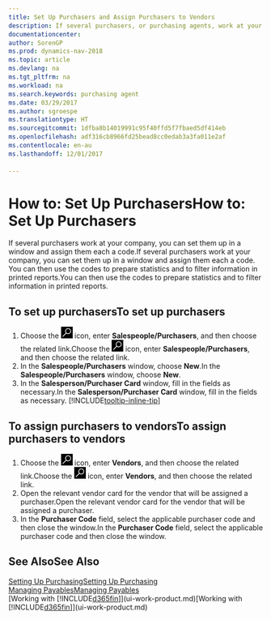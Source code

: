 ```yaml
---
title: Set Up Purchasers and Assign Purchasers to Vendors
description: If several purchasers, or purchasing agents, work at your company, you can organise them for statistical analysis.
documentationcenter: 
author: SorenGP
ms.prod: dynamics-nav-2018
ms.topic: article
ms.devlang: na
ms.tgt_pltfrm: na
ms.workload: na
ms.search.keywords: purchasing agent
ms.date: 03/29/2017
ms.author: sgroespe
ms.translationtype: HT
ms.sourcegitcommit: 1dfba8b14019991c95f40ffd5f7fbaed5df414eb
ms.openlocfilehash: adf316cb8966fd25bead8cc0edab3a3fa011e2af
ms.contentlocale: en-au
ms.lasthandoff: 12/01/2017

---
```

# <a name="how-to-set-up-purchasers"></a><span data-ttu-id="f1078-103">How to: Set Up Purchasers</span><span class="sxs-lookup"><span data-stu-id="f1078-103">How to: Set Up Purchasers</span></span>
<span data-ttu-id="f1078-104">If several purchasers work at your company, you can set them up in a window and assign them each a code.</span><span class="sxs-lookup"><span data-stu-id="f1078-104">If several purchasers work at your company, you can set them up in a window and assign them each a code.</span></span> <span data-ttu-id="f1078-105">You can then use the codes to prepare statistics and to filter information in printed reports.</span><span class="sxs-lookup"><span data-stu-id="f1078-105">You can then use the codes to prepare statistics and to filter information in printed reports.</span></span>

## <a name="to-set-up-purchasers"></a><span data-ttu-id="f1078-106">To set up purchasers</span><span class="sxs-lookup"><span data-stu-id="f1078-106">To set up purchasers</span></span>
1. <span data-ttu-id="f1078-107">Choose the ![Search for Page or Report](media/ui-search/search_small.png "Search for Page or Report icon") icon, enter **Salespeople/Purchasers**, and then choose the related link.</span><span class="sxs-lookup"><span data-stu-id="f1078-107">Choose the ![Search for Page or Report](media/ui-search/search_small.png "Search for Page or Report icon") icon, enter **Salespeople/Purchasers**, and then choose the related link.</span></span>
2. <span data-ttu-id="f1078-108">In the **Salespeople/Purchasers** window, choose **New**.</span><span class="sxs-lookup"><span data-stu-id="f1078-108">In the **Salespeople/Purchasers** window, choose **New**.</span></span>
3. <span data-ttu-id="f1078-109">In the **Salesperson/Purchaser Card** window, fill in the fields as necessary.</span><span class="sxs-lookup"><span data-stu-id="f1078-109">In the **Salesperson/Purchaser Card** window, fill in the fields as necessary.</span></span> [!INCLUDE[tooltip-inline-tip](includes/tooltip-inline-tip_md.md)]

## <a name="to-assign-purchasers-to-vendors"></a><span data-ttu-id="f1078-110">To assign purchasers to vendors</span><span class="sxs-lookup"><span data-stu-id="f1078-110">To assign purchasers to vendors</span></span>
1. <span data-ttu-id="f1078-111">Choose the ![Search for Page or Report](media/ui-search/search_small.png "Search for Page or Report icon") icon, enter **Vendors**, and then choose the related link.</span><span class="sxs-lookup"><span data-stu-id="f1078-111">Choose the ![Search for Page or Report](media/ui-search/search_small.png "Search for Page or Report icon") icon, enter **Vendors**, and then choose the related link.</span></span>
2. <span data-ttu-id="f1078-112">Open the relevant vendor card for the vendor that will be assigned a purchaser.</span><span class="sxs-lookup"><span data-stu-id="f1078-112">Open the relevant vendor card for the vendor that will be assigned a purchaser.</span></span>
3. <span data-ttu-id="f1078-113">In the **Purchaser Code** field, select the applicable purchaser code and then close the window.</span><span class="sxs-lookup"><span data-stu-id="f1078-113">In the **Purchaser Code** field, select the applicable purchaser code and then close the window.</span></span>

## <a name="see-also"></a><span data-ttu-id="f1078-114">See Also</span><span class="sxs-lookup"><span data-stu-id="f1078-114">See Also</span></span>
[<span data-ttu-id="f1078-115">Setting Up Purchasing</span><span class="sxs-lookup"><span data-stu-id="f1078-115">Setting Up Purchasing</span></span>](purchasing-setup-purchasing.md)  
[<span data-ttu-id="f1078-116">Managing Payables</span><span class="sxs-lookup"><span data-stu-id="f1078-116">Managing Payables</span></span>](payables-manage-payables.md)  
<span data-ttu-id="f1078-117">[Working with [!INCLUDE[d365fin](includes/d365fin_md.md)]](ui-work-product.md)</span><span class="sxs-lookup"><span data-stu-id="f1078-117">[Working with [!INCLUDE[d365fin](includes/d365fin_md.md)]](ui-work-product.md)</span></span>

